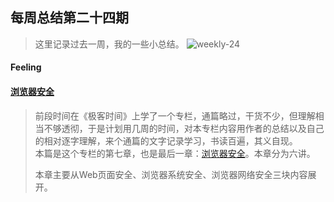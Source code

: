 ## 每周总结第二十四期
> 这里记录过去一周，我的一些小总结。
 ![weekly-24](http://img.liugezhou.online/weekly24.jpeg)
<!--more-->
#### Feeling
> 



#### [浏览器安全](https://www.liugezhou.online/2019/12/16/No7.%E6%B5%8F%E8%A7%88%E5%99%A8%E5%AE%89%E5%85%A8/)
> 前段时间在《极客时间》上学了一个专栏，通篇略过，干货不少，但理解相当不够透彻，于是计划用几周的时间，对本专栏内容用作者的总结以及自己的相对逐字理解，来个通篇的文字记录学习，书读百遍，其义自现。  
> 本篇是这个专栏的第七章，也是最后一章：[浏览器安全](https://www.liugezhou.online/2019/12/16/No7.%E6%B5%8F%E8%A7%88%E5%99%A8%E5%AE%89%E5%85%A8/)。本章分为六讲。    
>
> 本章主要从Web页面安全、浏览器系统安全、浏览器网络安全三块内容展开。   
